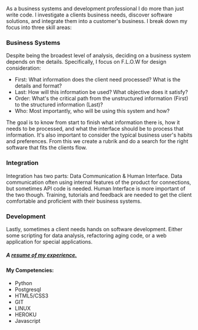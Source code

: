   As a business systems and development professional I do more than just write code. I investigate a clients business needs, discover software solutions, and integrate them into a customer's business. I break down my focus into three skill areas:
  
### Business Systems ###
  Despite being the broadest level of analysis, deciding on a business system depends on the details. Specifically, I focus on F.L.O.W for design consideration:
  
  - First: What information does the client need processed? What is the details and format?
  - Last: How will this information be used? What objective does it satisfy?
  - Order: What's the critical path from the unstructured information (First) to the structured information (Last)?
  - Who: Most importantly, who will be using this system and how?

  The goal is to know from start to finish what information there is, how it needs to be processed, and what the interface should be to process that information. It's also important to consider the typical business user's habits and preferences. From this we create a rubrik and do a search for the right software that fits the clients flow. 

### Integration ###
  Integration has two parts: Data Communication & Human Interface. Data communication often using internal features of the product for connections, but sometimes API code is needed. Human Interface is more important of the two though. Training, tutorials and feedback are needed to get the client comfortable and proficient with their business systems.
  
### Development ###
  Lastly, sometimes a client needs hands on software development. Either some scripting for data analysis, refactoring aging code, or a web application for special applications.




##### A [resume of my experience.](https://drive.google.com/file/d/1Dwr8phwm24AvwrCV7qyuUkOQMm91jCV2/view?usp=sharing)


#### My Competencies: ####
- Python
- Postgresql
- HTML5/CSS3
- GIT
- LINUX
- HEROKU
- Javascript




